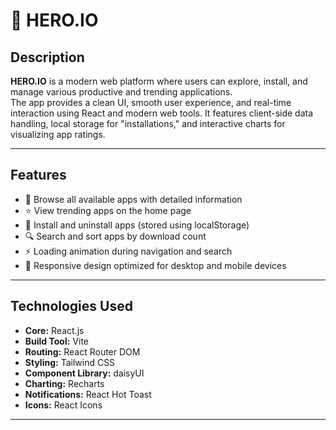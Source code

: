 # 🚀 HERO.IO
## Description
**HERO.IO** is a modern web platform where users can explore, install, and manage various productive and trending applications.  
The app provides a clean UI, smooth user experience, and real-time interaction using React and modern web tools. It features client-side data handling, local storage for "installations," and interactive charts for visualizing app ratings.

---

## Features

- 📱 Browse all available apps with detailed information  
- ⭐ View trending apps on the home page  
- 🧩 Install and uninstall apps (stored using localStorage)  
- 🔍 Search and sort apps by download count  
- ⚡ Loading animation during navigation and search  
- 🎨 Responsive design optimized for desktop and mobile devices  

---

## Technologies Used

- **Core:** React.js  
- **Build Tool:** Vite  
- **Routing:** React Router DOM  
- **Styling:** Tailwind CSS  
- **Component Library:** daisyUI  
- **Charting:** Recharts  
- **Notifications:** React Hot Toast  
- **Icons:** React Icons 

---



